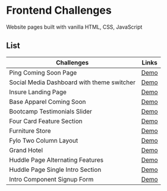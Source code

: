 # Frontend Challenges

Website pages built with vanilla HTML, CSS, JavaScript

## List

| Challenges                                    | Links                                                                                                                         |
| -----------------------------------           | ----------------------------------------------------------------------------------------------------------------              |
| Ping Coming Soon Page                         | [Demo](https://frontend-challenges.mahesh-yadav.vercel.app/ping-coming-soon-page/index.html)                                  |
| Social Media Dashboard with theme switcher    | [Demo](https://frontend-challenges.mahesh-yadav.vercel.app/social-media-dashboard-with-theme-switcher/index.html)             |
| Insure Landing Page                           | [Demo](https://frontend-challenges.mahesh-yadav.vercel.app/insure-landing-page/index.html)                                    |
| Base Apparel Coming Soon                      | [Demo](https://frontend-challenges.mahesh-yadav.vercel.app/base-apparel-coming-soon/index.html)                               |
| Bootcamp Testimonials Slider                  | [Demo](https://frontend-challenges.mahesh-yadav.vercel.app/coding-bootcamp-testimonials-slider/index.html)                    |
| Four Card Feature Section                     | [Demo](https://frontend-challenges.mahesh-yadav.vercel.app/four-card-feature-section/index.html)                              |
| Furniture Store                               | [Demo](https://frontend-challenges.mahesh-yadav.vercel.app/furniture-store/index.html)                                        |
| Fylo Two Column Layout                        | [Demo](https://frontend-challenges.mahesh-yadav.vercel.app/fylo-two-column-layout/index.html)                                 |
| Grand Hotel                                   | [Demo](https://frontend-challenges.mahesh-yadav.vercel.app/grand-hotel/index.html)                                            |
| Huddle Page Alternating Features              | [Demo](https://frontend-challenges.mahesh-yadav.vercel.app/huddle-landing-page-with-alternating-feature-blocks/index.html)    |
| Huddle Page Single Intro Section              | [Demo](https://frontend-challenges.mahesh-yadav.vercel.app/huddle-landing-page-with-single-intro-section/index.html)          |
| Intro Component Signup Form                   | [Demo](https://frontend-challenges.mahesh-yadav.vercel.app/intro-component-with-signup-form/index.html)                       |
